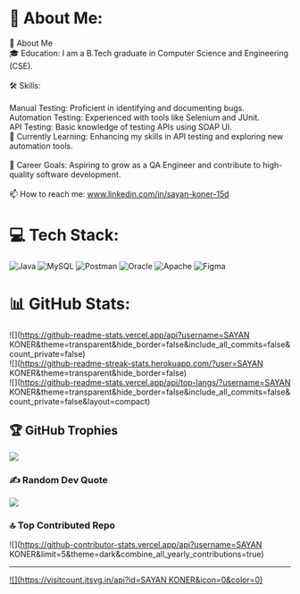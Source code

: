 # 💫 About Me:
👋 About Me<br>🎓 Education: I am a B.Tech graduate in Computer Science and Engineering (CSE).<br><br>🛠️ Skills:<br><br>Manual Testing: Proficient in identifying and documenting bugs.<br>Automation Testing: Experienced with tools like Selenium and JUnit.<br>API Testing: Basic knowledge of testing APIs using SOAP UI.<br>🌱 Currently Learning: Enhancing my skills in API testing and exploring new automation tools.<br><br>💼 Career Goals: Aspiring to grow as a QA Engineer and contribute to high-quality software development.<br><br>📫 How to reach me: www.linkedin.com/in/sayan-koner-15d


# 💻 Tech Stack:
![Java](https://img.shields.io/badge/java-%23ED8B00.svg?style=for-the-badge&logo=openjdk&logoColor=white) ![MySQL](https://img.shields.io/badge/mysql-4479A1.svg?style=for-the-badge&logo=mysql&logoColor=white) ![Postman](https://img.shields.io/badge/Postman-FF6C37?style=for-the-badge&logo=postman&logoColor=white) ![Oracle](https://img.shields.io/badge/Oracle-F80000?style=for-the-badge&logo=oracle&logoColor=white) ![Apache](https://img.shields.io/badge/apache-%23D42029.svg?style=for-the-badge&logo=apache&logoColor=white) ![Figma](https://img.shields.io/badge/figma-%23F24E1E.svg?style=for-the-badge&logo=figma&logoColor=white)
# 📊 GitHub Stats:
![](https://github-readme-stats.vercel.app/api?username=SAYAN KONER&theme=transparent&hide_border=false&include_all_commits=false&count_private=false)<br/>
![](https://github-readme-streak-stats.herokuapp.com/?user=SAYAN KONER&theme=transparent&hide_border=false)<br/>
![](https://github-readme-stats.vercel.app/api/top-langs/?username=SAYAN KONER&theme=transparent&hide_border=false&include_all_commits=false&count_private=false&layout=compact)

## 🏆 GitHub Trophies
![](https://github-profile-trophy.vercel.app/?username=sayankoner&theme=radical&no-frame=false&no-bg=true&margin-w=4)


### ✍️ Random Dev Quote
![](https://quotes-github-readme.vercel.app/api?type=horizontal&theme=radical)

### 🔝 Top Contributed Repo
![](https://github-contributor-stats.vercel.app/api?username=SAYAN KONER&limit=5&theme=dark&combine_all_yearly_contributions=true)

---
[![](https://visitcount.itsvg.in/api?id=SAYAN KONER&icon=0&color=0)](https://visitcount.itsvg.in)

<!-- Proudly created with GPRM ( https://gprm.itsvg.in ) -->
